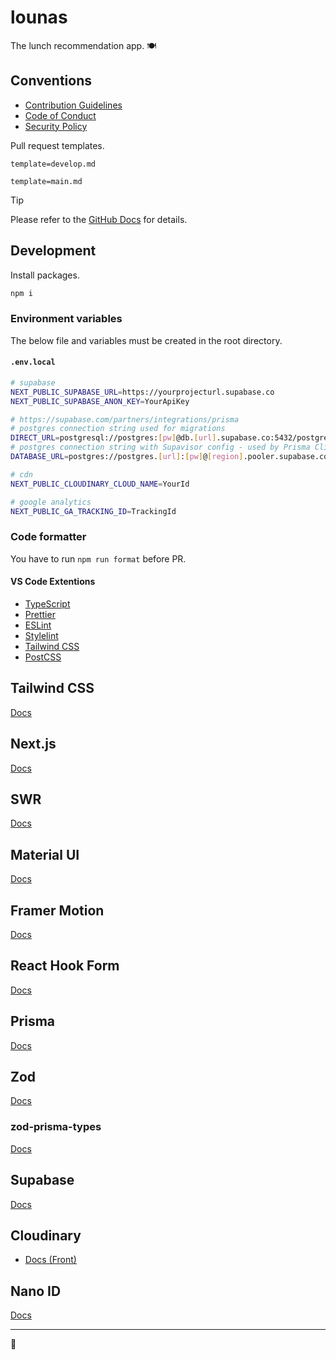 # lounas

The lunch recommendation app. 🍽️

## Conventions

- [Contribution Guidelines](.github/CONTRIBUTING.md)
- [Code of Conduct](.github/CODE_OF_CONDUCT.md)
- [Security Policy](.github/SECURITY.md)

Pull request templates.

```
template=develop.md
```

```
template=main.md
```

> [!TIP]
>
> Please refer to the [GitHub Docs](https://docs.github.com/en/pull-requests/collaborating-with-pull-requests/proposing-changes-to-your-work-with-pull-requests/using-query-parameters-to-create-a-pull-request) for details.

## Development

Install packages.

```bash
npm i
```

### Environment variables

The below file and variables must be created in the root directory.

#### `.env.local`

```bash
# supabase
NEXT_PUBLIC_SUPABASE_URL=https://yourprojecturl.supabase.co
NEXT_PUBLIC_SUPABASE_ANON_KEY=YourApiKey

# https://supabase.com/partners/integrations/prisma
# postgres connection string used for migrations
DIRECT_URL=postgresql://postgres:[pw]@db.[url].supabase.co:5432/postgres
# postgres connection string with Supavisor config - used by Prisma Client
DATABASE_URL=postgres://postgres.[url]:[pw]@[region].pooler.supabase.com:6543/postgres?pgbouncer=true&connection_limit=1

# cdn
NEXT_PUBLIC_CLOUDINARY_CLOUD_NAME=YourId

# google analytics
NEXT_PUBLIC_GA_TRACKING_ID=TrackingId
```

### Code formatter

You have to run `npm run format` before PR.

#### VS Code Extentions

- [TypeScript](https://marketplace.visualstudio.com/items?itemName=ms-vscode.vscode-typescript-next)
- [Prettier](https://marketplace.visualstudio.com/items?itemName=esbenp.prettier-vscode)
- [ESLint](https://marketplace.visualstudio.com/items?itemName=dbaeumer.vscode-eslint)
- [Stylelint](https://marketplace.visualstudio.com/items?itemName=stylelint.vscode-stylelint)
- [Tailwind CSS](https://marketplace.visualstudio.com/items?itemName=bradlc.vscode-tailwindcss)
- [PostCSS](https://marketplace.visualstudio.com/items?itemName=csstools.postcss)

## Tailwind CSS

[Docs](https://tailwindcss.com/docs/installation)

## Next.js

[Docs](https://nextjs.org/docs)

## SWR

[Docs](https://swr.vercel.app/)

## Material UI

[Docs](https://mui.com/material-ui/getting-started/overview/)

## Framer Motion

[Docs](https://www.framer.com/motion/)

## React Hook Form

[Docs](https://react-hook-form.com/docs)

## Prisma

[Docs](https://www.prisma.io/docs)

## Zod

[Docs](https://zod.dev/)

### zod-prisma-types

[Docs](https://github.com/chrishoermann/zod-prisma-types)

## Supabase

[Docs](https://supabase.com/docs/reference/javascript/)

## Cloudinary

- [Docs (Front)](https://next.cloudinary.dev/)

## Nano ID

[Docs](https://github.com/ai/nanoid)

---

🐧
